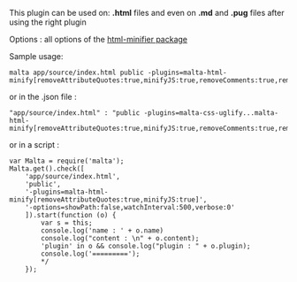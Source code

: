 This plugin can be used on: **.html** files and even on **.md** and **.pug** files after using the right plugin

Options : all options of the [html-minifier package](https://www.npmjs.com/package/html-minifier)

Sample usage:  

    malta app/source/index.html public -plugins=malta-html-minify[removeAttributeQuotes:true,minifyJS:true,removeComments:true,removeEmptyAttributes:true,removeEmptyElements:true,maxLineLength:100,collapseWhitespace:true]

or in the .json file :

    "app/source/index.html" : "public -plugins=malta-css-uglify...malta-html-minify[removeAttributeQuotes:true,minifyJS:true,removeComments:true,removeEmptyAttributes:true,removeEmptyElements:true,maxLineLength:100,collapseWhitespace:true]"

or in a script : 

    var Malta = require('malta');
    Malta.get().check([
        'app/source/index.html',
        'public',
        '-plugins=malta-html-minify[removeAttributeQuotes:true,minifyJS:true]',
        '-options=showPath:false,watchInterval:500,verbose:0'
        ]).start(function (o) {
            var s = this;
            console.log('name : ' + o.name)
            console.log("content : \n" + o.content);
            'plugin' in o && console.log("plugin : " + o.plugin);
            console.log('=========');
            */
        });
